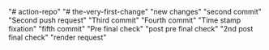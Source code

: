 "# action-repo" 
"# the-very-first-change"
"new changes"
"second commit"
"Second push request"
"Third commit"
"Fourth commit"
"Time stamp fixation"
"fifth commit"
"Pre final check"
"post pre final check"
"2nd post final check"
"render request"